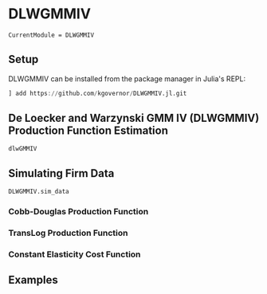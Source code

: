 # DLWGMMIV
```@meta
CurrentModule = DLWGMMIV
```

## Setup

DLWGMMIV can be installed from the package manager in Julia's REPL:

```julia
] add https://github.com/kgovernor/DLWGMMIV.jl.git
```

## De Loecker and Warzynski GMM IV (DLWGMMIV) Production Function Estimation

```@docs
dlwGMMIV
```

## Simulating Firm Data

```@docs
DLWGMMIV.sim_data
```

### Cobb-Douglas Production Function

### TransLog Production Function

### Constant Elasticity Cost Function

## Examples
